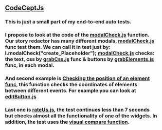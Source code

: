 ## [CodeCeptJs](https://codecept.io/)

### This is just a small part of my end-to-end auto tests. 
### I propose to look at the code of the [modalCheck.js](https://github.com/Mybono/CodeCeptJs/blob/main/modalCheck.js) function. Our story redactor has many different  modals, [modalCheck.js](https://github.com/Mybono/CodeCeptJs/blob/main/modalCheck.js) func test them. We can call it in test just by: I.modalCheck("create_Placeholder"); [modalCheck.js](https://github.com/Mybono/CodeCeptJs/blob/main/modalCheck.js) checks: the text, css by [grabCss.js](https://github.com/Mybono/CodeCeptJs/blob/main/grabCss.js) func & buttons by [grabElements.js](https://github.com/Mybono/CodeCeptJs/blob/main/grabElements.js) func, in each modal.

### And second example is [Checking the position of an element func](https://github.com/Mybono/CodeCeptJs/blob/main/checkPosition.js), this function checks the coordinates of elements between different events. For example you can look at [editButton.js](https://github.com/Mybono/CodeCeptJs/blob/main/editButton.js)

### Last one is [rateUs.js](https://github.com/Mybono/CodeCeptJs/blob/main/rateUs.js), the test continues less than 7 seconds but checks almost all the functionality of one of the widgets. In addition, the test uses the [visual compare function](https://github.com/Mybono/CodeCeptJs/blob/main/elementVisualCompare.js).


